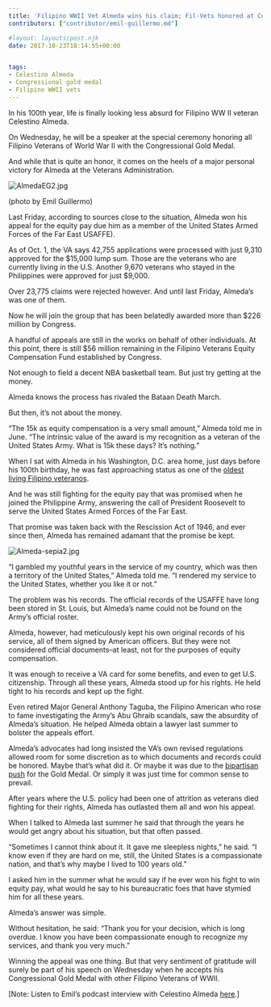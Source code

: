 ```yaml
---
title: 'Filipino WWII Vet Almeda wins his claim; Fil-Vets honored at Congressional Gold Medal ceremony'
contributors: ["contributor/emil-guillermo.md"]

#layout: layouts/post.njk
date: 2017-10-23T18:14:55+00:00


tags:
- Celestino Almeda
- Congressional gold medal
- Filipino WWII vets
---
```


In his 100th year, life is finally looking less absurd for Filipino WW II veteran Celestino Almeda.

On Wednesday, he will be a speaker at the special ceremony honoring all Filipino Veterans of World War II with the Congressional Gold Medal.

And while that is quite an honor, it comes on the heels of a major personal victory for Almeda at the Veterans Administration.

![AlmedaEG2.jpg](/uploads/AlmedaEG2.jpg)

(photo by Emil Guillermo)

Last Friday, according to sources close to the situation, Almeda won his appeal for the equity pay due him as a member of the United States Armed Forces of the Far East USAFFE).

As of Oct. 1, the VA says 42,755 applications were processed with just 9,310 approved for the $15,000 lump sum. Those are the veterans who are currently living in the U.S. Another 9,670 veterans who stayed in the Philippines were approved for just $9,000.

Over 23,775 claims were rejected however. And until last Friday, Almeda’s was one of them.

Now he will join the group that has been belatedly awarded more than $226 million by Congress.

A handful of appeals are still in the works on behalf of other individuals. At this point, there is still $56 million remaining in the Filipino Veterans Equity Compensation Fund established by Congress.

Not enough to field a decent NBA basketball team. But just try getting at the money.

Almeda knows the process has rivaled the Bataan Death March.

But then, it’s not about the money.

“The 15k as equity compensation is a very small amount,” Almeda told me in June. “The intrinsic value of the award is my recognition as a veteran of the United States Army. What is 15k these days? It’s nothing.”

When I sat with Almeda in his Washington, D.C. area home, just days before his 100th birthday, he was fast approaching status as one of the [oldest living Filipino veteranos](/blog/emil-guillermo-emil-amoks-takeout-podcast---memorial-day-wwii-filipino-vet-theo-gonzalves-apahm/).

And he was still fighting for the equity pay that was promised when he joined the Philippine Army, answering the call of President Roosevelt to serve the United States Armed Forces of the Far East.

That promise was taken back with the Rescission Act of 1946, and ever since then, Almeda has remained adamant that the promise be kept.

![Almeda-sepia2.jpg](/uploads/Almeda-sepia2.jpg)

“I gambled my youthful years in the service of my country, which was then a territory of the United States,” Almeda told me. “I rendered my service to the United States, whether you like it or not.”

The problem was his records. The official records of the USAFFE have long been stored in St. Louis, but Almeda’s name could not be found on the Army’s official roster.

Almeda, however, had meticulously kept his own original records of his service, all of them signed by American officers. But they were not considered official documents–at least, not for the purposes of equity compensation.

It was enough to receive a VA card for some benefits, and even to get U.S. citizenship.  Through all these years,  Almeda stood up for his rights. He held tight to his records and kept up the fight.

Even retired Major General Anthony Taguba, the Filipino American who rose to fame investigating the Army’s Abu Ghraib scandals, saw the absurdity of Almeda’s situation. He helped Almeda obtain a lawyer last summer to bolster the appeals effort.

Almeda’s advocates had long insisted the VA’s own revised regulations allowed room for some discretion as to which documents and records could be honored. Maybe that’s what did it. Or maybe it was due to the [bipartisan push](/blog/emil-guillermo-bipartisan-politics-congressional-medal-for-filipino-vets-right-wing-ire-for-donald-t/) for the Gold Medal. Or simply it was just time for common sense to prevail.

After years where the U.S. policy had been one of attrition as veterans died fighting for their rights, Almeda has outlasted them all and won his appeal.

When I talked to Almeda last summer he said that through the years he would get angry about his situation, but that often passed.

“Sometimes I cannot think about it. It gave me sleepless nights,” he said. “I know even if they are hard on me, still, the United States is a compassionate nation, and that’s why maybe I lived to 100 years old.”

I asked him in the summer what he would say if he ever won his fight to win equity pay, what would he say to his bureaucratic foes that have stymied him for all these years.

Almeda’s answer was simple.

Without hesitation, he said: “Thank you for your decision, which is long overdue. I know you have been compassionate enough to recognize my services, and thank you very much.”

Winning the appeal was one thing. But that very sentiment of gratitude will surely be part of his speech on Wednesday when he accepts his Congressional Gold Medal with other Filipino Veterans of WWII.

\[Note: Listen to Emil’s podcast interview with Celestino Almeda [here](https://directory.libsyn.com/episode/index/id/5394961).\]
